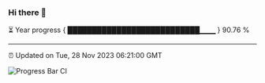 ### Hi there 👋

⏳ Year progress { ███████████████████████████▁▁▁ } 90.76 %

---

⏰ Updated on Tue, 28 Nov 2023 06:21:00 GMT

![Progress Bar CI](https://github.com/liununu/liununu/workflows/Progress%20Bar%20CI/badge.svg)
